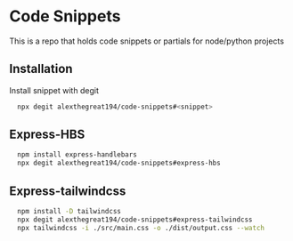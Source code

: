 
# Code Snippets

This is a repo that holds code snippets or partials for node/python projects


## Installation

Install snippet with degit

```bash
  npx degit alexthegreat194/code-snippets#<snippet>
```
    
## Express-HBS

```bash
  npm install express-handlebars
  npx degit alexthegreat194/code-snippets#express-hbs
```

## Express-tailwindcss

```bash
  npm install -D tailwindcss
  npx degit alexthegreat194/code-snippets#express-tailwindcss
  npx tailwindcss -i ./src/main.css -o ./dist/output.css --watch
```